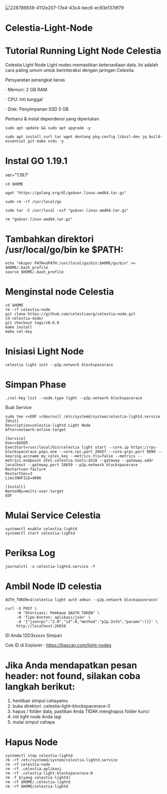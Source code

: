 ![228786938-4112e207-17e4-43c4-bec6-ec93e137df79](https://user-images.githubusercontent.com/82761397/229158545-aa7c5b7e-58b4-4529-a98b-03bdd5242536.jpg)


# Celestia-Light-Node

# Tutorial Running Light Node Celestia

Celestia Light Node
Light nodes memastikan ketersediaan data. 
Ini adalah cara paling umum untuk berinteraksi dengan jaringan Celestia.

Persyaratan perangkat keras

· Memori: 2 GB RAM

· CPU: Inti tunggal

· Disk: Penyimpanan SSD 5 GB

Perbarui & instal dependensi yang diperlukan
```
sudo apt update && sudo apt upgrade -y

sudo apt install curl tar wget dentang pkg-config libssl-dev jq build-essential git make ncdu -y
```
# Instal GO 1.19.1
ver="1.19.1"
```
cd $HOME

wget "https://golang.org/dl/go$ver.linux-amd64.tar.gz"

sudo rm -rf /usr/local/go

sudo tar -C /usr/local -xzf "go$ver.linux-amd64.tar.gz"

rm "go$ver.linux-amd64.tar.gz"
```
# Tambahkan direktori /usr/local/go/bin ke $PATH:
```
echo "ekspor PATH=$PATH:/usr/local/go/bin:$HOME/go/bin" >> $HOME/.bash_profile
source $HOME/.bash_profile
```
# Menginstal node Celestia
```
cd $HOME
rm -rf celestia-node
git clone https://github.com/celestiaorg/celestia-node.git
cd celestia-node/
git checkout tags/v0.6.0
make install
make cel-key
```
# Inisiasi Light Node
```
celestia light init --p2p.network blockspacerace
```
# Simpan Phase
```
./cel-key list --node.type light --p2p.network blockspacerace
```
Buat Service
```
sudo tee <<EOF >/dev/null /etc/systemd/system/celestia-lightd.service
[Unit]
Description=celestia-lightd Light Node
After=network-online.target

[Service]
User=$USER
ExecStart=/usr/local/bin/celestia light start --core.ip https://rpc-blockspacerace.pops.one --core.rpc.port 26657 --core.grpc.port 9090 --keyring.accname my_celes_key --metrics.tls=false --metrics --metrics.endpoint otel.celestia.tools:4318 --gateway --gateway.addr localhost --gateway.port 26659 --p2p.network blockspacerace
Restart=on-failure
RestartSec=3
LimitNOFILE=4096

[Install]
WantedBy=multi-user.target
EOF
```
# Mulai Service Celestia
```
systemctl enable celestia-lightd
systemctl start celestia-lightd
```
# Periksa Log
```
journalctl -u celestia-lightd.service -f
```
# Ambil Node ID celestia
```
AUTH_TOKEN=$(celestia light auth admin --p2p.network blockspacerace)

curl -X POST \
     -H "Otorisasi: Pembawa $AUTH_TOKEN" \
     -H 'Tipe-Konten: aplikasi/json' \
     -d '{"jsonrpc":"2.0","id":0,"method":"p2p.Info","params":[]}' \
     http://localhost:26658
```
ID Anda 12D3xxxxx Simpan

Cek ID di Explorer : https://tiascan.com/light-nodes

# Jika Anda mendapatkan pesan header: not found, silakan coba langkah berikut:
1. hentikan simpul cahayamu
2. buka direktori .celestia-light-blockspacerace-0
3. hapus / folder data, pastikan Anda TIDAK menghapus folder kunci
4. init light node Anda lagi
5. mulai simpul cahaya
# Hapus Node
```
systemctl stop celestia-lightd
rm -rf /etc/systemd/system/celestia-lightd.service
rm -rf celestia-node
rm -rf .celestia-aplikasi
rm -rf .celestia-light-blockspacerace-0
rm -f $(yang celestia-lightd)
rm -rf $HOME/.celestia-lightd
rm -rf $HOME/celestia-lightd
```
